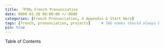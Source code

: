 ```yaml
---
title: 「PIN」French Pronunciation
date: 0000-01-28 00:00:00 +/-0800
categories: [French Pronunciation, 4 Appendix & Start Here]
tags: [french, pronunciation, projects]     # TAG names should always be lowercase
pin: true
---
```


Table of Contents
